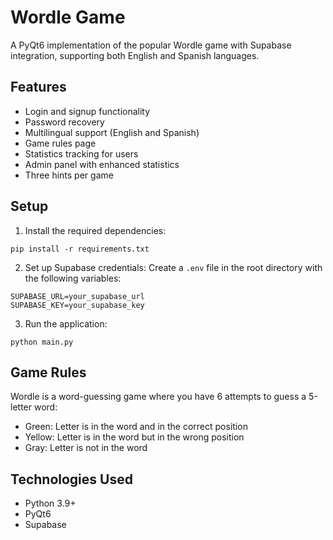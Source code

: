 # Wordle Game

A PyQt6 implementation of the popular Wordle game with Supabase integration, supporting both English and Spanish languages.

## Features

- Login and signup functionality
- Password recovery
- Multilingual support (English and Spanish)
- Game rules page
- Statistics tracking for users
- Admin panel with enhanced statistics
- Three hints per game

## Setup

1. Install the required dependencies:
```
pip install -r requirements.txt
```

2. Set up Supabase credentials:
Create a `.env` file in the root directory with the following variables:
```
SUPABASE_URL=your_supabase_url
SUPABASE_KEY=your_supabase_key
```

3. Run the application:
```
python main.py
```

## Game Rules

Wordle is a word-guessing game where you have 6 attempts to guess a 5-letter word:
- Green: Letter is in the word and in the correct position
- Yellow: Letter is in the word but in the wrong position
- Gray: Letter is not in the word

## Technologies Used

- Python 3.9+
- PyQt6
- Supabase
